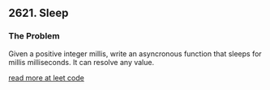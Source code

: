 ## 2621. Sleep

### The Problem

Given a positive integer millis, write an asyncronous function that sleeps for millis milliseconds. It can resolve any value.

[read more at leet code](https://leetcode.com/problems/sleep/description/https://leetcode.com/problems/sleep/description/)
